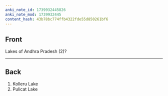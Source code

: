 ```yaml
---
anki_note_id: 1739932445826
anki_note_mod: 1739932445
content_hash: 43b78bc774ffb4322fde55d850261bf6
---
```


## Front

Lakes of Andhra Pradesh (2)?

<hr/>

## Back

1. Kolleru Lake  
2. Pulicat Lake